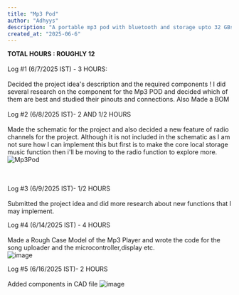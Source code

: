 ```yaml
---
title: "Mp3 Pod"
author: "Adhyys"
description: "A portable mp3 pod with bluetooth and storage upto 32 GBs"
created_at: "2025-06-6"
---
```



<b>TOTAL HOURS : ROUGHLY 12</b>
<br><br>
Log #1 (6/7/2025 IST) - 3 HOURS:
<br><br>
Decided the project idea's description and the required components ! I did several research on the component for the Mp3 POD and decided which of them are best and studied their pinouts and connections. Also Made a BOM
<br><br>
Log #2 (6/8/2025 IST)- 2 AND 1/2 HOURS
<br><br>
Made the schematic for the project and also decided a new feature of radio channels for the project. Although it is not included in the schematic as I am not sure how I can implement this but first is to make the core local storage music function then i'll be moving to the radio function to explore more.<br>
![Mp3Pod](https://github.com/user-attachments/assets/3c94bf71-d0c0-4b88-a561-71a7ef1dca71)

<br><br>
Log #3 (6/9/2025 IST)- 1/2 HOURS
<br><br>
Submitted the project idea and did more research about new functions that I may implement. 

Log #4 (6/14/2025 IST) - 4 HOURS
<br><br>
Made a Rough Case Model of the Mp3 Player and wrote the code for the song uploader and the microcontroller,display etc.
<br>
![image](https://github.com/user-attachments/assets/23cc0325-7e31-461d-bcd6-75ee7be8f453)

Log #5 (6/16/2025 IST)- 2 HOURS
<br><br>
Added components in CAD file
![image](https://github.com/user-attachments/assets/fb3dbb18-9048-4502-b615-b34ffda61bda)



